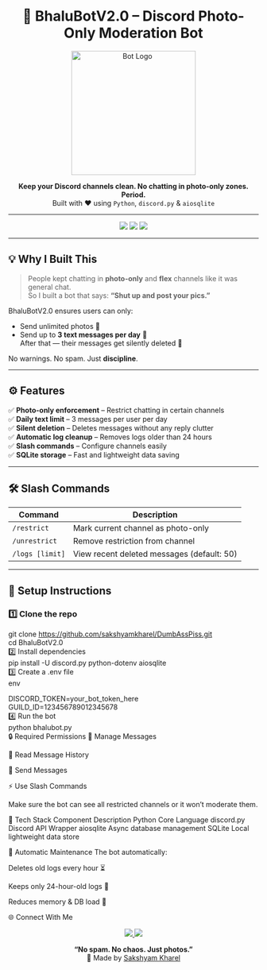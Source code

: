 <!-- =============================== -->
<!--      BhaluBOTV2.0 README    -->
<!-- =============================== -->

<h1 align="center">🤖 BhaluBotV2.0 – Discord Photo-Only Moderation Bot</h1>

<p align="center">
  <img src="https://i.pinimg.com/736x/d8/f6/64/d8f6643cca5701436567316cbe78e438.jpg" width="250px" alt="Bot Logo"/>
</p>

<p align="center">
  <b>Keep your Discord channels clean. No chatting in photo-only zones. Period.</b><br>
  Built with ❤️ using <code>Python</code>, <code>discord.py</code> & <code>aiosqlite</code>
</p>

---

<p align="center">
  <img src="https://img.shields.io/badge/Python-3.11-blue?logo=python&logoColor=white">
  <img src="https://img.shields.io/badge/discord.py-v2.0-blue?logo=discord&logoColor=white">
  <img src="https://img.shields.io/badge/SQLite-Database-orange?logo=sqlite&logoColor=white">
</p>

---

## 💡 Why I Built This

> People kept chatting in **photo-only** and **flex** channels like it was general chat.  
> So I built a bot that says: **“Shut up and post your pics.”**  

BhaluBotV2.0 ensures users can only:
- Send unlimited photos 📸  
- Send up to **3 text messages per day** 💬  
After that — their messages get silently deleted 🚫  

No warnings. No spam. Just **discipline**.

---

## ⚙️ Features

✅ **Photo-only enforcement** – Restrict chatting in certain channels  
✅ **Daily text limit** – 3 messages per user per day  
✅ **Silent deletion** – Deletes messages without any reply clutter  
✅ **Automatic log cleanup** – Removes logs older than 24 hours  
✅ **Slash commands** – Configure channels easily  
✅ **SQLite storage** – Fast and lightweight data saving  

---

## 🛠️ Slash Commands

| Command | Description |
|----------|-------------|
| `/restrict` | Mark current channel as photo-only |
| `/unrestrict` | Remove restriction from channel |
| `/logs [limit]` | View recent deleted messages (default: 50) |

---

## 🧠 Setup Instructions

### 1️⃣ Clone the repo <br>
git clone https://github.com/sakshyamkharel/DumbAssPiss.git <br>
cd BhaluBotV2.0 <br>
2️⃣ Install dependencies <br>
pip install -U discord.py python-dotenv aiosqlite<br>
3️⃣ Create a .env file<br>
env<br>

DISCORD_TOKEN=your_bot_token_here<br>
GUILD_ID=123456789012345678<br>
4️⃣ Run the bot<br>
python bhalubot.py<br>
🔒 Required Permissions
🧹 Manage Messages

📖 Read Message History

💬 Send Messages

⚡ Use Slash Commands

Make sure the bot can see all restricted channels or it won’t moderate them.

🧩 Tech Stack
Component	Description
Python	Core Language
discord.py	Discord API Wrapper
aiosqlite	Async database management
SQLite	Local lightweight data store

🧼 Automatic Maintenance
The bot automatically:

Deletes old logs every hour ⏳

Keeps only 24-hour-old logs 🧾

Reduces memory & DB load 🚀

🌐 Connect With Me
<p align="center"> <a href="https://github.com/developer-sakshyam"> <img src="https://img.shields.io/badge/GitHub-developer-sakshyam-181717?style=for-the-badge&logo=github&logoColor=white"/> </a> <a href="https://www.linkedin.com/in/sakshyam-kharel-223724333/"> <img src="https://img.shields.io/badge/LinkedIn-Sakshyam-blue?style=for-the-badge&logo=linkedin&logoColor=white"/> </a> </p>
<p align="center"> <b>“No spam. No chaos. Just photos.”</b><br> 🧠 Made by <a href="https://github.com/sakshyamkharel">Sakshyam Kharel</a> </p>
